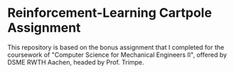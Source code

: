 # Reinforcement-Learning Cartpole Assignment

This repository is based on the bonus assignment that I completed for the coursework of "Computer Science for Mechanical Engineers II", offered by DSME RWTH Aachen, headed by Prof. Trimpe. 

